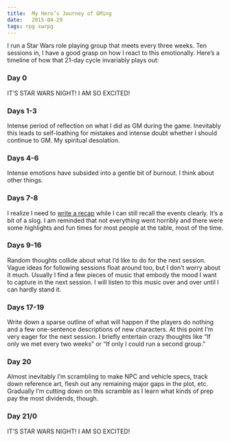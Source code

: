 ```yaml
---
title:  My Hero’s Journey of GMing
date:   2015-04-29
tags: rpg swrpg
---
```


I run a Star Wars role playing group that meets every three weeks. Ten sessions in, I have a good grasp on how I react to this emotionally. Here’s a timeline of how that 21-day cycle invariably plays out:

### Day 0
IT’S STAR WARS NIGHT! I AM SO EXCITED!

### Days 1-3
Intense period of reflection on what I did as GM during the game. Inevitably this leads to self-loathing for mistakes and intense doubt whether I should continue to GM. My spiritual desolation.

### Days 4-6
Intense emotions have subsided into a gentle bit of burnout. I think about other things.

### Days 7-8
I realize I need to [write a recap](https://never-tell-me-the-odds.obsidianportal.com/adventure-log) while I can still recall the events clearly. It’s a bit of a slog. I am reminded that not everything went horribly and there were some highlights and fun times for most people at the table, most of the time.

### Days 9-16
Random thoughts collide about what I’d like to do for the next session. Vague ideas for following sessions float around too, but I don’t worry about it much. Usually I find a few pieces of music that embody the mood I want to capture in the next session. I will listen to this music over and over until I can hardly stand it.

### Days 17-19
Write down a sparse outline of what will happen if the players do nothing and a few one-sentence descriptions of new characters. At this point I’m very eager for the next session. I briefly entertain crazy thoughts like “If only we met every two weeks” or “If only I could run a second group.”

### Day 20
Almost inevitably I’m scrambling to make NPC and vehicle specs, track down reference art, flesh out any remaining major gaps in the plot, etc. Gradually I’m cutting down on this scramble as I learn what kinds of prep pay the most dividends, though.

### Day 21/0
IT’S STAR WARS NIGHT! I AM SO EXCITED!